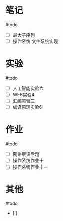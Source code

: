 # 笔记
#todo
- [ ] 最大子序列
- [ ] 操作系统 文件系统实现

# 实验
#todo 
- [ ] 人工智能实验六
- [ ] WEB实验4
- [ ] 汇编实验三
- [ ] 编译原理实验6

# 作业
#todo 
- [ ] 网络层课后题
- [ ] 操作系统作业十
- [ ] 操作系统作业十一
# 其他
#todo 
- [ ] 
